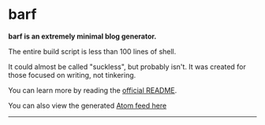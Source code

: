 # barf

**barf is an extremely minimal blog generator.**

The entire build script is less than 100 lines of shell.

It could almost be called "suckless", but probably isn't. It was created for those focused on writing, not tinkering.

You can learn more by reading the [official README](https://git.sr.ht/~bt/barf).

You can also view the generated [Atom feed here](/atom.xml)

---
